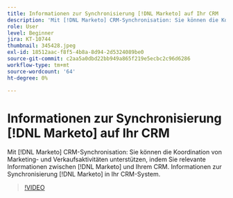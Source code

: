 ```yaml
---
title: Informationen zur Synchronisierung [!DNL Marketo] auf Ihr CRM
description: 'Mit [!DNL Marketo] CRM-Synchronisation: Sie können die Koordination von Marketing- und Verkaufsaktivitäten unterstützen, indem Sie relevante Informationen zwischen [!DNL Marketo] und Ihrem CRM. Informationen zur Synchronisierung [!DNL Marketo] in Ihr CRM-System.'
role: User
level: Beginner
jira: KT-10744
thumbnail: 345428.jpeg
exl-id: 18512aac-f8f5-4b8a-8d94-2d5324089be0
source-git-commit: c2aa5a0dbd22bb949a865f219e5ecbc2c96d6286
workflow-type: tm+mt
source-wordcount: '64'
ht-degree: 0%

---
```


# Informationen zur Synchronisierung [!DNL Marketo] auf Ihr CRM

Mit [!DNL Marketo] CRM-Synchronisation: Sie können die Koordination von Marketing- und Verkaufsaktivitäten unterstützen, indem Sie relevante Informationen zwischen [!DNL Marketo] und Ihrem CRM. Informationen zur Synchronisierung [!DNL Marketo] in Ihr CRM-System.

>[!VIDEO](https://video.tv.adobe.com/v/345428/?quality=12&learn=on)
